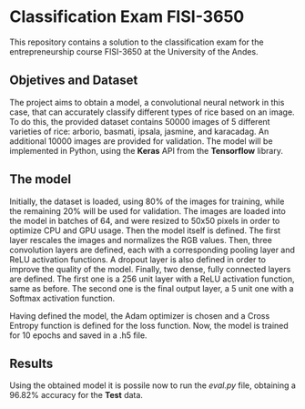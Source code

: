 # Classification Exam FISI-3650

This repository contains a solution to the classification exam for the entrepreneurship course FISI-3650 at the University of the Andes.

## Objetives and Dataset

The project aims to obtain a model, a convolutional neural network in this case, that can accurately classify different types of rice based on an image. To do this, the provided dataset contains 50000 images of 5 different varieties of rice: arborio, basmati, ipsala, jasmine, and karacadag. An additional 10000 images are provided for validation. The model will be implemented in Python, using the **Keras** API from the **Tensorflow** library.

## The model

Initially, the dataset is loaded, using 80% of the images for training, while the remaining 20% will be used for validation. The images are loaded into the model in batches of 64, and were resized to 50x50 pixels in order to optimize CPU and GPU usage. Then the model itself is defined. The first layer rescales the images and normalizes the RGB values. Then, three convolution layers are defined, each with a corresponding pooling layer and ReLU activation functions. A dropout layer is also defined in order to improve the quality of the model. Finally, two dense, fully connected layers are defined. The first one is a 256 unit layer with a ReLU activation function, same as before. The second one is the final output layer, a 5 unit one with a Softmax activation function.

Having defined the model, the Adam optimizer is chosen and a Cross Entropy function is defined for the loss function. Now, the model is trained for 10 epochs and saved in a .h5 file.

## Results

Using the obtained model it is possile now to run the *eval.py* file, obtaining a 96.82% accuracy for the **Test** data.
